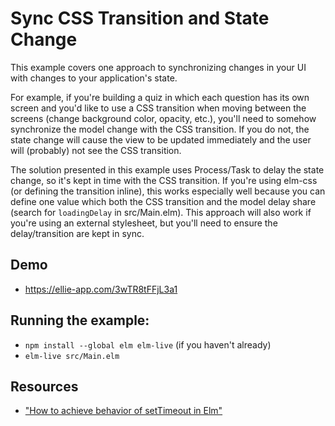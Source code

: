 # Sync CSS Transition and State Change

This example covers one approach to synchronizing changes in your UI with
changes to your application's state.

For example, if you're building a quiz in which each question has its own
screen and you'd like to use a CSS transition when moving between the screens
(change background color, opacity, etc.), you'll need to somehow synchronize
the model change with the CSS transition. If you do not, the state change will
cause the view to be updated immediately and the user will (probably) not see
the CSS transition.

The solution presented in this example uses Process/Task to delay the state
change, so it's kept in time with the CSS transition. If you're using elm-css
(or defining the transition inline), this works especially well because you can
define one value which both the CSS transition and the model delay share (search
for `loadingDelay` in src/Main.elm). This approach will also work if you're
using an external stylesheet, but you'll need to ensure the delay/transition are
kept in sync.

## Demo
- https://ellie-app.com/3wTR8tFFjL3a1

## Running the example:
- `npm install --global elm elm-live` (if you haven't already)
- `elm-live src/Main.elm`

## Resources
- ["How to achieve behavior of setTimeout in Elm"](https://stackoverflow.com/questions/40599512/how-to-achieve-behavior-of-settimeout-in-elm/44354637#44354637)
